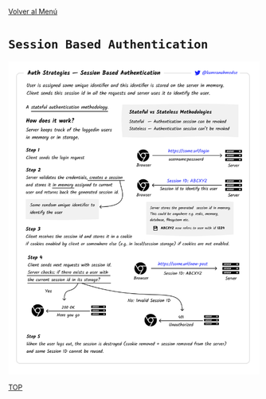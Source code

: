 [Volver al Menú](./root.md)

# `Session Based Authentication`

<img src="./images/session-authentication.png">

[TOP](#session-based-authentication)
